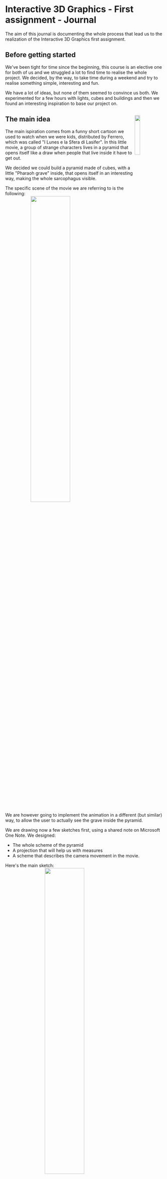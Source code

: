 # Interactive 3D Graphics - First assignment - Journal

The aim of this journal is documenting the whole process that lead us to the realization of the Interactive 3D Graphics first assignment.

## Before getting started

We've been tight for time since the beginning, this course is an elective one for both of us and we struggled a lot to find time to realise the whole project. We decided, by the way, to take time during a weekend and try to realise something simple, interesting and fun.

We have a lot of ideas, but none of them seemed to convince us both. We experimented for a few hours with lights, cubes and buildings and then we found an interesting inspiration to base our project on.

<img src="imgs/lunes.jpg" style="float: right; width: 18%; margin-top: 15px;"/>

## The main idea
The main ispiration comes from a funny short cartoon we used to watch when we were kids, distributed by Ferrero, which was called "I Lunes e la Sfera di Lasifer". In this little movie, a group of strange characters lives in a pyramid that opens itself like a draw when people that live inside it have to get out. 

We decided we could build a pyramid made of cubes, with a little "Pharaoh grave" inside, that opens itself in an interesting way, making the whole sarcophagus visible.

The specific scene of the movie we are referring to is the following: <br/>
<img src="imgs/pyramid.png" style="width: 50%; display: block; margin: 0 auto;"/>

We are however going to implement the animation in a different (but similar) way, to allow the user to actually see the grave inside the pyramid.

We are drawing now a few sketches first, using a shared note on Microsoft One Note. We designed:
* The whole scheme of the pyramid
* A projection that will help us with measures
* A scheme that describes the camera movement in the movie.

Here's the main sketch:
<img src="imgs/sketch.png" style="width: 50%; display: block; margin: 0 auto;"><br/>

And here's the measures sketch:
<img src="imgs/measures.png" style="width: 50%; display: block; margin: 0 auto;"><br/>

This is, instead, the camera scheme:
<img src="imgs/camera.png" style="width: 50%; display: block; margin: 0 auto;"><br/><br/>

## Building

We are working in two ways that both suit our needs. 
We're both parellelizing our work and working together with screen sharing while one of us writes the code when we need to focus together on the same thing. Discord is good for that.

<img src="imgs/screen_sharing.png" style="width: 80%; display: block; margin: 0 auto;"/><br/>

We realized the whole grave and the pyramid separately and then **merged** everything together in a single script. 
We are now applying a lot of interesting textures to the blocks in order to make them look fancy enough. 

We found two interesting websites, which are [CC0Textures](https://cc0textures.com/) and [textures.com](http://www.textures.com/) in which we could find all the texures we need for both the outside and inside of the pyramid. Particularly, on textures.com we found some interesting Egyptian style textures for the grave, while on CC0Textures we found all we needed for materials, etc. 

We made sure that all the textures' licenses allow their usage for **personal purposes**:

* [CC0Textures](https://cc0textures.com/) are licensed under [Creative Commons CC0 License](https://creativecommons.org/publicdomain/zero/1.0/deed.it)

* [textures.com](http://www.textures.com/) provides a new registered user with 12 free credits to download textues. Those are intended for personal usage and can be freely integrated in personal project according to the 6th article of their [Terms of Use](https://www.textures.com/terms-of-use.html).

The sarcophagus was heavily inspired by [this sketchup model](https://3dwarehouse.sketchup.com/model/0409280f-18e5-4248-b599-aa3bf7ea3ac3/Egyptian-Dark-Sarcophagus?hl=it) found on Sketchup's [3D Warehouse](https://3dwarehouse.sketchup.com/) website.

<img src="imgs/sarcophagus.png" style="width: 70%; display: block; margin: 0 auto;"/><br/>

For the torch that lights up the inner grave we are heavily inspired by the iconic minecraft's torch:

<img src="imgs/minecraft_torch.png" style="width: 20%; display: block; margin: 0 auto;"/>

## Lights and dome

After completing the building, we are focusing on lights in order to make everything look as realistic as possible. We are using a Directional and an Emissive light in order to simulate the sunlight, while we are using a Point light to build the pyramid's inner lightning. 

We based on a [three.js lightning example](https://threejs.org/examples/?q=emisphe#webgl_lights_hemisphere) from which we took inspiration for the outside lightning. We also imported the shaders used in the example to build our dome making it look as similar to the sky as possibile.


## Animation 

After the whole lighting is completed, we are now focusing on programming an interesting animation to open the pyramid. As we decided previously, we don't want it to look execatly like the movie, but we want the top of the pyramid to move in order to let the user take a look at the inside.

After messing with **nodes** a bit, with found a way to open the pyramid the way we wanted to to.


## Assigning animation to dat.gui 

We decided to assign the animation to a button and we read on the initial assignment that the library dat.gui is what we need to do that. 
After checking the library documentation and a few three.js examples, we figured out how to implement dat.gui functionalities. 

We assigned the control of the animation to a button that allows the user to both open and close the pyramid even if the opening/closing is not yet completed. We are so far happy of the overall result.


## Optimization

We are now observing that the whole scene is quite heavy and FPS dropped, so we might need to optimize a few things.
On an **NVidia RTX 2060** with a 140Hz update frequency FULL HD monitor, the whole scene (on Chrome, with all the accelerations enabled) isn't running as smooth as we want to. 

We observed the same result by running the scene on a MacBook Pro 16" 2019 (with a 60Hz update frequency 2K monitor on Chrome with all the accelerations enabled). Particularly, the MacBook Pro wasn't really smooth when running on its AMD Radeon Pro 5500M 4 GB and was completely laggy when running on the intergated Intel Graphics Card.

We read an interesting [article about optimization](https://codeburst.io/improve-your-threejs-performances-with-buffergeometryutils-8f97c072c14b) on [Codeburst](https://codeburst.io/) and we decided to implement the usage of **mergeBufferGeometries** from **BufferGeometryUtils**. We downloaded the library and incuded it in our script. This allows to merge all the geometries and send them only once to the GPU insted of having to send every geometry separatly, which causes a computational overload. 

However, applying this modification is not as easy as we expected to. We have to build the static truncated pyramid first, and then we have to build the rest of the pyramid (which is the part that will be objected by the animation) separately. While doing that, we have to store all the geometries in arrays insted of adding them to the node. We will later merge all of them and add everything to the scene only once as a single geometry. 

After applying this modification, we observed a great improvement in performances which now are as smooth as we wanted to since the beginning. 


## General improvements and making a short movie

We are now parallelizing our work in order to work simultaneously on adding some new easy elements in order to make the overall scene look a bit more interesting (for now we only had the pyramid) and on making a short movie as requested in the assignement. 

We decided to add some palm trees in our scene.

In order to implement the camera movement we are using **three.js built-in clock** and **nodes**. Later on, we are going to screen capture the whole animation and then make some quick editing in Final Cut Pro X.

We are probably going to provide **two html files**:

* One provided with OrbitControls and GUI menu that lets the user interact with the scene according to his preferences
* The other one with controls and GUI excluded that displays the whole movie (with programmed camera movements).

We encountered a frame-rate issue while programming the short movie. Even though we are using a clock function that triggers camera motions according to seconds, the updating of camera's position still depends on how many times the update function is requested in a second. 

We were able to solve this issue by using a **setTimeout** in the Update function, which allowed us to set a standard frame-rate for the animation (30 fps, which gives the cinematic feel that we were looking for). This approach was suggested on [this stackoverflow thread](https://stackoverflow.com/questions/11285065/limiting-framerate-in-three-js-to-increase-performance-requestanimationframe).


## New animations

We decided to add some new animations to make things a bit more magical. When the pyramid opens, giving you access to the phraoh grave, all the trees added previously will start **levitating**.

## Merging all the work

We are now stashing and merging modifications done in order to update the whole repo. We build two files: 

* project.html allows you to interact with the scene
* movie.html allows you to start the movie (wait for the scene to be fully loaded first)

## Video

We are now going to screen capture the movie html file and then build a short video with some color correction applied in FCPX. 

We will provide a YouTube and a download link for the video.

## A soundtrack

We searched for a soundtrack that matches the video in the way we want to, but we couldn't find one that we could use. So we decided the **compose one**. 

<br/>
We made a two chord progression with a pair of virtual instruments (strings ensemble and choir) in Logic Pro X and then exported the short audio. This was really fun and took us only a few minutes.

<img src="imgs/logic.png" style="width 80%;"/>

<br/>

We then edited the result in Final Cut Pro X and applied some basic color correction. 

<img src="imgs/fcpx.png" style="width: 100%;"/>

Since GitHub doesn't allow to upload heavy files on repos, we will upload our material on an Amazon S3 Bucket.
From the following links you'll be able to download: 

* [Video](https://cantarutti-bombassei-3dgraphics.s3-eu-west-1.amazonaws.com/video.mov)
* [Audio](https://cantarutti-bombassei-3dgraphics.s3-eu-west-1.amazonaws.com/interactive.wav)

We'll also provide a YouTube link ([here it is](https://youtu.be/NO5eCB_IUVA))

## Future goals

We are happy about the result, but we think that a lot of things can be improved. 
In future, we'd like to reduce code's complexity optimizing the whole scene. We'd also like to work on some more cinematic camera movements using [tween.js](https://github.com/tweenjs/tween.js/), since the one we used in our video were a bit naive. 

